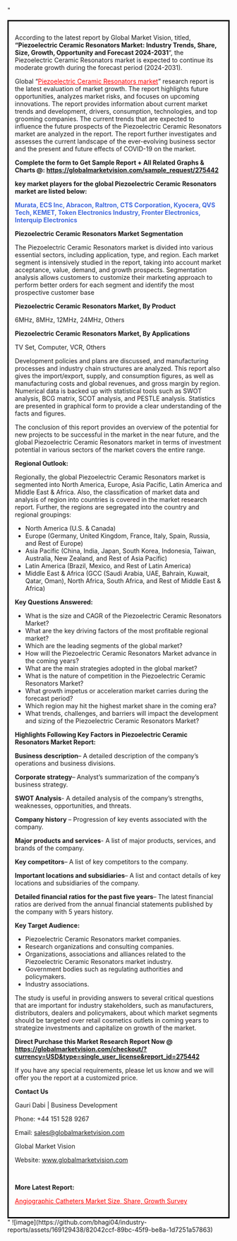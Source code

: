 "<div style='border: 3px solid black; padding: 1em;'>

According to the latest report by Global Market Vision, titled, <strong>“Piezoelectric Ceramic Resonators Market: Industry Trends, Share, Size, Growth, Opportunity and Forecast 2024-2031</strong>“, the Piezoelectric Ceramic Resonators market is expected to continue its moderate growth during the forecast period (2024-2031).

Global “<a style='color: #ff0000;' href='https://globalmarketvision.com/reports/global-piezoelectric-ceramic-resonators-market/275442'>Piezoelectric Ceramic Resonators market</a>” research report is the latest evaluation of market growth. The report highlights future opportunities, analyzes market risks, and focuses on upcoming innovations. The report provides information about current market trends and development, drivers, consumption, technologies, and top grooming companies. The current trends that are expected to influence the future prospects of the Piezoelectric Ceramic Resonators market are analyzed in the report. The report further investigates and assesses the current landscape of the ever-evolving business sector and the present and future effects of COVID-19 on the market.

<strong>Complete the form to Get Sample Report + All Related Graphs &amp; Charts @: <a style='color: #ff0000;' href='https://globalmarketvision.com/sample_request/275442?utm_source=linkedinPulse&utm_medium=SN&utm_campaign=SN'><strong>https://globalmarketvision.com/sample_request/275442</strong></a></strong>

<strong>key market players for the global Piezoelectric Ceramic Resonators market are listed below:</strong>

<strong style='color: #4169e1;'>Murata, ECS Inc, Abracon, Raltron, CTS Corporation, Kyocera, QVS Tech, KEMET, Token Electronics Industry, Fronter Electronics, Interquip Electronics</strong>

<strong>Piezoelectric Ceramic Resonators Market Segmentation</strong>

The Piezoelectric Ceramic Resonators market is divided into various essential sectors, including application, type, and region. Each market segment is intensively studied in the report, taking into account market acceptance, value, demand, and growth prospects. Segmentation analysis allows customers to customize their marketing approach to perform better orders for each segment and identify the most prospective customer base

<strong>Piezoelectric Ceramic Resonators Market, By Product</strong>

6MHz, 8MHz, 12MHz, 24MHz, Others

<strong>Piezoelectric Ceramic Resonators Market, By Applications</strong>

TV Set, Computer, VCR, Others

Development policies and plans are discussed, and manufacturing processes and industry chain structures are analyzed. This report also gives the import/export, supply, and consumption figures, as well as manufacturing costs and global revenues, and gross margin by region. Numerical data is backed up with statistical tools such as SWOT analysis, BCG matrix, SCOT analysis, and PESTLE analysis. Statistics are presented in graphical form to provide a clear understanding of the facts and figures.

The conclusion of this report provides an overview of the potential for new projects to be successful in the market in the near future, and the global Piezoelectric Ceramic Resonators market in terms of investment potential in various sectors of the market covers the entire range.

<strong>Regional Outlook:</strong>

Regionally, the global Piezoelectric Ceramic Resonators market is segmented into North America, Europe, Asia Pacific, Latin America and Middle East &amp; Africa. Also, the classification of market data and analysis of region into countries is covered in the market research report. Further, the regions are segregated into the country and regional groupings:
<ul>
  <li>North America (U.S. &amp; Canada)</li>
  <li>Europe (Germany, United Kingdom, France, Italy, Spain, Russia, and Rest of Europe)</li>
  <li>Asia Pacific (China, India, Japan, South Korea, Indonesia, Taiwan, Australia, New Zealand, and Rest of Asia Pacific)</li>
  <li>Latin America (Brazil, Mexico, and Rest of Latin America)</li>
  <li>Middle East &amp; Africa (GCC (Saudi Arabia, UAE, Bahrain, Kuwait, Qatar, Oman), North Africa, South Africa, and Rest of Middle East &amp; Africa)</li>
</ul>
<strong>Key Questions Answered:</strong>
<ul>
  <li>What is the size and CAGR of the Piezoelectric Ceramic Resonators Market?</li>
  <li>What are the key driving factors of the most profitable regional market?</li>
  <li>Which are the leading segments of the global market?</li>
  <li>How will the Piezoelectric Ceramic Resonators Market advance in the coming years?</li>
  <li>What are the main strategies adopted in the global market?</li>
  <li>What is the nature of competition in the Piezoelectric Ceramic Resonators Market?</li>
  <li>What growth impetus or acceleration market carries during the forecast period?</li>
  <li>Which region may hit the highest market share in the coming era?</li>
  <li>What trends, challenges, and barriers will impact the development and sizing of the Piezoelectric Ceramic Resonators Market?</li>
</ul>
<strong>Highlights Following Key Factors in Piezoelectric Ceramic Resonators Market Report:</strong>

<strong>Business description</strong>– A detailed description of the company’s operations and business divisions.

<strong>Corporate strategy</strong>– Analyst’s summarization of the company’s business strategy.

<strong>SWOT Analysis</strong>- A detailed analysis of the company’s strengths, weaknesses, opportunities, and threats.

<strong>Company history</strong> – Progression of key events associated with the company.

<strong>Major products and services</strong>- A list of major products, services, and brands of the company.

<strong>Key competitors</strong>– A list of key competitors to the company.

<strong>Important locations and subsidiaries</strong>– A list and contact details of key locations and subsidiaries of the company.

<strong>Detailed financial ratios for the past five years</strong>– The latest financial ratios are derived from the annual financial statements published by the company with 5 years history.

<strong>Key Target Audience:</strong>
<ul>
  <li>Piezoelectric Ceramic Resonators market companies.</li>
  <li>Research organizations and consulting companies.</li>
  <li>Organizations, associations and alliances related to the Piezoelectric Ceramic Resonators market industry.</li>
  <li>Government bodies such as regulating authorities and policymakers.</li>
  <li>Industry associations.</li>
</ul>
The study is useful in providing answers to several critical questions that are important for industry stakeholders, such as manufacturers, distributors, dealers and policymakers, about which market segments should be targeted over retail cosmetics outlets in coming years to strategize investments and capitalize on growth of the market.

<strong>Direct Purchase this Market Research Report Now @ </strong><strong><a style='color: #ff0000;' href='https://globalmarketvision.com/checkout/?currency=USD&type=single_user_license&report_id=275442?utm_source=linkedinPulse&utm_medium=SN&utm_campaign=SN'><strong>https://globalmarketvision.com/checkout/?currency=USD&type=single_user_license&report_id=275442</strong></a></strong>

If you have any special requirements, please let us know and we will offer you the report at a customized price.
<p id='ember58' class='ember-view reader-content-blocks__paragraph'><strong>Contact Us</strong></p>
<p id='ember59' class='ember-view reader-content-blocks__paragraph'>Gauri Dabi | Business Development</p>
<p id='ember60' class='ember-view reader-content-blocks__paragraph'>Phone: +44 151 528 9267</p>
Email: <a href='mailto:sales@globalmarketvision.com'>sales@globalmarketvision.com</a>

Global Market Vision

Website: <a href='http://www.globalmarketvision.com'>www.globalmarketvision.com</a>

&nbsp;

<strong>More Latest Report:</strong>

<a style='color: #ff0000;' href='https://medium.com/@nikitadhamdhere4/angiographic-catheters-market-size-share-growth-survey-4088e7994d08'>Angiographic Catheters Market Size, Share, Growth Survey</a>

</div>"
![image](https://github.com/bhagi04/industry-reports/assets/169129438/82042ccf-89bc-45f9-be8a-1d7251a57863)
